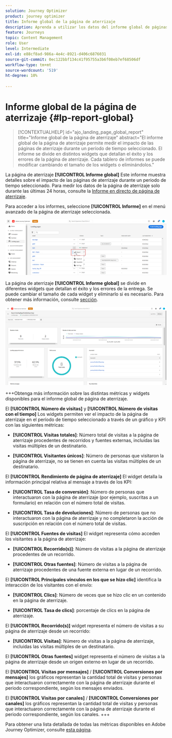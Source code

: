 ```yaml
---
solution: Journey Optimizer
product: journey optimizer
title: Informe global de la página de aterrizaje
description: Aprenda a utilizar los datos del informe global de páginas de aterrizaje
feature: Journeys
topic: Content Management
role: User
level: Intermediate
exl-id: e88cf8ad-986a-4e4c-8921-d406c6876031
source-git-commit: 0ec122bbf134c41f95755a3b6f08eb7ef68506df
workflow-type: tm+mt
source-wordcount: '519'
ht-degree: 10%

---
```


# Informe global de la página de aterrizaje {#lp-report-global}

>[!CONTEXTUALHELP]
>id="ajo_landing_page_global_report"
>title="Informe global de la página de aterrizaje"
>abstract="El informe global de la página de aterrizaje permite medir el impacto de las páginas de aterrizaje durante un período de tiempo seleccionado. El informe se divide en distintos widgets que detallan el éxito y los errores de la página de aterrizaje. Cada tablero de informes se puede modificar cambiando el tamaño de los widgets o eliminándolos."

La página de aterrizaje **[!UICONTROL Informe global]** Este informe muestra detalles sobre el impacto de las páginas de aterrizaje durante un periodo de tiempo seleccionado. Para medir los datos de la página de aterrizaje solo durante las últimas 24 horas, consulte la [Informe en directo de página de aterrizaje](lp-report-live.md).

Para acceder a los informes, seleccione **[!UICONTROL Informe]** en el menú avanzado de la página de aterrizaje seleccionada.

![](assets/landing_page_report.png)

La página de aterrizaje **[!UICONTROL Informe global]** se divide en diferentes widgets que detallan el éxito y los errores de la entrega. Se puede cambiar el tamaño de cada widget y eliminarlo si es necesario. Para obtener más información, consulte [sección](global-report.md).

![](assets/landing_page_global.png)

+++Obtenga más información sobre las distintas métricas y widgets disponibles para el informe global de página de aterrizaje.

El **[!UICONTROL Número de visitas]** y **[!UICONTROL Número de visitas con el tiempo]** Los widgets permiten ver el impacto de la página de aterrizaje en el período de tiempo seleccionado a través de un gráfico y KPI con las siguientes métricas:

* **[!UICONTROL Visitas totales]**: Número total de visitas a la página de aterrizaje procedentes de recorridos y fuentes externas, incluidas las visitas múltiples de un destinatario.

* **[!UICONTROL Visitantes únicos]**: Número de personas que visitaron la página de aterrizaje, no se tienen en cuenta las visitas múltiples de un destinatario.

El **[!UICONTROL Rendimiento de página de aterrizaje]** El widget detalla la información principal relativa al mensaje a través de los KPI:

* **[!UICONTROL Tasa de conversión]**: Número de personas que interactuaron con la página de aterrizaje (por ejemplo, suscritas a un formulario) en relación con el número total de visitas.

* **[!UICONTROL Tasa de devoluciones]**: Número de personas que no interactuaron con la página de aterrizaje y no completaron la acción de suscripción en relación con el número total de visitas.

El **[!UICONTROL Fuentes de visitas]** El widget representa cómo acceden los visitantes a la página de aterrizaje:

* **[!UICONTROL Recorrido(s)]**: Número de visitas a la página de aterrizaje procedentes de un recorrido.

* **[!UICONTROL Otras fuentes]**: Número de visitas a la página de aterrizaje procedentes de una fuente externa en lugar de un recorrido.

El **[!UICONTROL Principales vínculos en los que se hizo clic]** identifica la interacción de los visitantes con el envío:

* **[!UICONTROL Clics]**: Número de veces que se hizo clic en un contenido en la página de aterrizaje.

* **[!UICONTROL Tasa de clics]**: porcentaje de clics en la página de aterrizaje.

El **[!UICONTROL Recorrido(s)]** widget representa el número de visitas a su página de aterrizaje desde un recorrido:

* **[!UICONTROL Visitas]**: Número de visitas a la página de aterrizaje, incluidas las visitas múltiples de un destinatario.

El **[!UICONTROL Otras fuentes]** widget representa el número de visitas a la página de aterrizaje desde un origen externo en lugar de un recorrido.

El **[!UICONTROL Visitas por mensajes]** / **[!UICONTROL Conversiones por mensajes]** los gráficos representan la cantidad total de visitas y personas que interactuaron correctamente con la página de aterrizaje durante el periodo correspondiente, según los mensajes enviados.

El **[!UICONTROL Visitas por canales]** / **[!UICONTROL Conversiones por canales]** los gráficos representan la cantidad total de visitas y personas que interactuaron correctamente con la página de aterrizaje durante el periodo correspondiente, según los canales.
+++

Para obtener una lista detallada de todas las métricas disponibles en Adobe Journey Optimizer, consulte [esta página](global-report.md#list-of-components-global).
